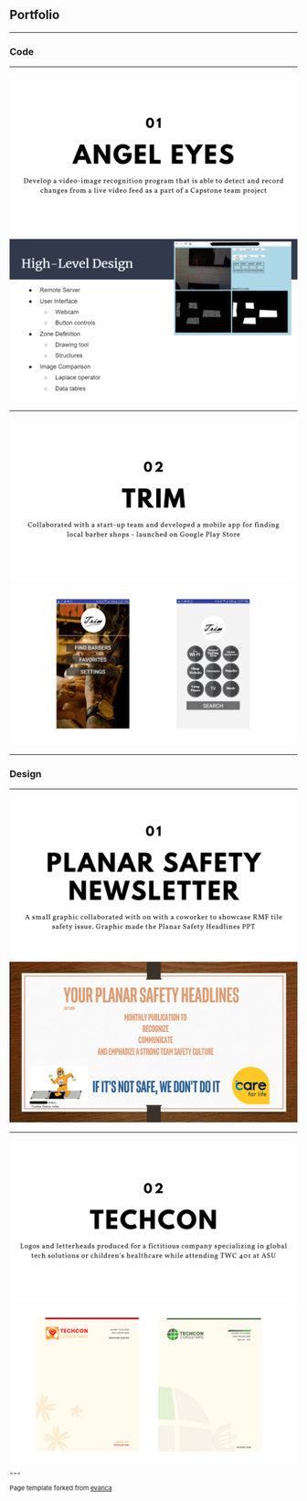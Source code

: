 ## Portfolio

---
### Code
---
<img src="images/code1.png?raw=true"/>
<img src="images/openc.png?raw=true"/>

---
<img src="images/code2.png?raw=true"/>
<img src="images/trim.png?raw=true"/>

---
### Design 
---
<img src="images/01.png?raw=true"/>
<img src="images/news.png?raw=true"/>

---
<img src="images/02.png?raw=true"/>
<img src="images/techcon.png?raw=true"/>
---
<p style="font-size:11px">Page template forked from <a href="https://github.com/evanca/quick-portfolio">evanca</a></p>
<!-- Remove above link if you don't want to attibute -->
